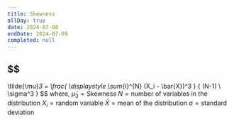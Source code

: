 ```yaml
---
title: Skewness
allDay: true
date: 2024-07-08
endDate: 2024-07-09
completed: null
---
```

## $$
\tilde{\mu}_3 = \frac{ \displaystyle \sum_{i}^{N}  (X_i - \bar{X})^3  }
					{ (N-1) \ \sigma^3 }
$$
where, 
	$\tilde{\mu}_3 = \text{Skewness}$ 
	$N= \text{number of variables in the distribution}$ 
	$X_i = \text{random variable}$
	$\bar{X} = \text{mean of the distribution}$
	$\sigma = \text{standard deviation}$ 


	 